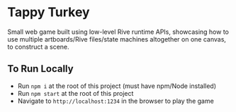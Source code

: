 # Tappy Turkey

Small web game built using low-level Rive runtime APIs, showcasing how to use multiple artboards/Rive files/state machines altogether on one canvas, to construct a scene.

## To Run Locally

- Run `npm i` at the root of this project (must have npm/Node installed)
- Run `npm start` at the root of this project
- Navigate to `http://localhost:1234` in the browser to play the game
